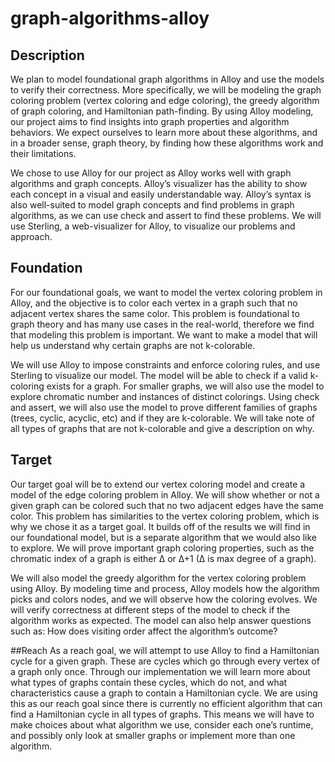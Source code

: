 # graph-algorithms-alloy

## Description
We plan to model foundational graph algorithms in Alloy and use the models to verify their correctness. More specifically, we will be modeling the graph coloring problem (vertex coloring and edge coloring), the greedy algorithm of graph coloring, and Hamiltonian path-finding. By using Alloy modeling, our project aims to find insights into graph properties and algorithm behaviors. We expect ourselves to learn more about these algorithms, and in a broader sense, graph theory, by finding how these algorithms work and their limitations. 

We chose to use Alloy for our project as Alloy works well with graph algorithms and graph concepts. Alloy’s visualizer has the ability to show each concept in a visual and easily understandable way. Alloy’s syntax is also well-suited to model graph concepts and find problems in graph algorithms, as we can use check and assert to find these problems. We will use Sterling, a web-visualizer for Alloy, to visualize our problems and approach.

## Foundation
For our foundational goals, we want to model the vertex coloring problem in Alloy, and the objective is to color each vertex in a graph such that no adjacent vertex shares the same color. This problem is foundational to graph theory and has many use cases in the real-world, therefore we find that modeling this problem is important. We want to make a model that will help us understand why certain graphs are not k-colorable. 

We will use Alloy to impose constraints and enforce coloring rules, and use Sterling to visualize our model. The model will be able to check if a valid k-coloring exists for a graph. For smaller graphs, we will also use the model to explore chromatic number and instances of distinct colorings. Using check and assert, we will also use the model to prove different families of graphs (trees, cyclic, acyclic, etc) and if they are k-colorable. We will take note of all types of graphs that are not k-colorable and give a description on why.


## Target
Our target goal will be to extend our vertex coloring model and create a model of the edge coloring problem in Alloy. We will show whether or not a given graph can be colored such that no two adjacent edges have the same color. This problem has similarities to the vertex coloring problem, which is why we chose it as a target goal. It builds off of the results we will find in our foundational model, but is a separate algorithm that we would also like to explore. We will prove important graph coloring properties, such as the chromatic index of a graph is either Δ or Δ+1 (Δ is max degree of a graph).

We will also model the greedy algorithm for the vertex coloring problem using Alloy. By modeling time and process, Alloy models how the algorithm picks and colors nodes, and we will observe how the coloring evolves. We will verify correctness at different steps of the model to check if the algorithm works as expected. The model can also help answer questions such as: How does visiting order affect the algorithm’s outcome?


##Reach
As a reach goal, we will attempt to use Alloy to find a Hamiltonian cycle for a given graph. These are cycles which go through every vertex of a graph only once. Through our implementation we will learn more about what types of graphs contain these cycles, which do not, and what characteristics cause a graph to contain a Hamiltonian cycle. We are using this as our reach goal since there is currently no efficient algorithm that can find a Hamiltonian cycle in all types of graphs. This means we will have to make choices about what algorithm we use, consider each one’s runtime, and possibly only look at smaller graphs or implement more than one algorithm. 
